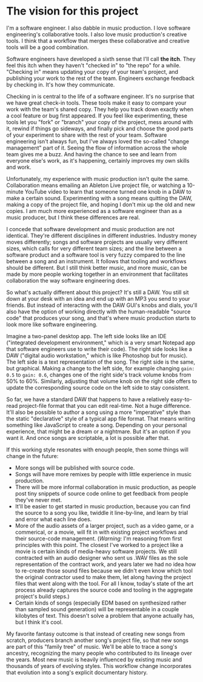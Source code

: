 # The vision for this project

I'm a software engineer. I also dabble in music production. I love software
engineering's collaborative tools. I also love music production's creative
tools. I think that a workflow that merges these collaborative and creative
tools will be a good combination.

Software engineers have developed a sixth sense that I'll call **the itch**.
They feel this itch when they haven't "checked in" to "the repo" for a while.
"Checking in" means updating your copy of your team's project, and publishing
your work to the rest of the team. Engineers exchange feedback by checking in.
It's how they communicate.

Checking in is central to the life of a software engineer. It's no surprise that
we have great check-in tools. These tools make it easy to compare your work with
the team's shared copy. They help you track down exactly when a cool feature or
bug first appeared. If you feel like experimenting, these tools let you "fork"
or "branch" your copy of the project, mess around with it, rewind if things go
sideways, and finally pick and choose the good parts of your experiment to share
with the rest of your team. Software engineering isn't always fun, but I've
always loved the so-called "change management" part of it. Seeing the flow of
information across the whole team gives me a buzz. And having the chance to see
and learn from everyone else's work, as it's happening, certainly improves my
own skills and work.

Unfortunately, my experience with music production isn't quite the same.
Collaboration means emailing an Ableton Live project file, or watching a
10-minute YouTube video to learn that someone turned one knob in a DAW to make a
certain sound. Experimenting with a song means quitting the DAW, making a copy
of the project file, and hoping I don't mix up the old and new copies. I am much
more experienced as a software engineer than as a music producer, but I think
these differences are real.

I concede that software development and music production are not identical.
They're different disciplines in different industries. Industry money moves
differently; songs and software projects are usually very different sizes, which
calls for very different team sizes; and the line between a software product and
a software tool is very fuzzy compared to the line between a song and an
instrument. It follows that tooling and workflows should be different. But I
still think better music, and more music, can be made by more people working
together in an environment that facilitates collaboration the way software
engineering does.

So what's actually different about this project? It's still a DAW. You still sit
down at your desk with an idea and end up with an MP3 you send to your friends.
But instead of interacting with the DAW GUI's knobs and dials, you'll also have
the option of working directly with the human-readable "source code" that
produces your song, and that's where music production starts to look more like
software engineering.

Imagine a two-panel desktop app. The left side looks like an IDE ("integrated
development environment," which is a very smart Notepad app that software
engineers use to write their code). The right side looks like a DAW ("digital
audio workstation," which is like Photoshop but for music). The left side is a
text representation of the song. The right side is the same, but graphical.
Making a change to the left side, for example changing `gain: 0.5` to `gain:
0.6`, changes one of the right side's track volume knobs from 50% to 60%.
Similarly, adjusting that volume knob on the right side offers to update the
corresponding source code on the left side to stay consistent.

So far, we have a standard DAW that happens to have a relatively easy-to-read
project-file format that you can edit real-time. Not a huge difference. It'll
also be possible to author a song using a more "imperative" style than the
static "declarative" style of a typical app file format. That means writing
something like JavaScript to create a song. Depending on your personal
experience, that might be a dream or a nightmare. But it's an option if you want
it. And once songs are scriptable, a lot is possible after that.

If this working style resonates with enough people, then some things will change
in the future:

- More songs will be published with source code.
- Songs will have more remixes by people with little experience in music
  production.
- There will be more informal collaboration in music production, as people post
  tiny snippets of source code online to get feedback from people they've never
  met.
- It'll be easier to get started in music production, because you can find the
  source to a song you like, twiddle it line-by-line, and learn by trial and
  error what each line does.
- More of the audio assets of a larger project, such as a video game, or a
  commerical, or a movie, will fit in with existing project workflows and their
  source-code management. (*Warning:* I'm reasoning from first principles with
  this point. The closest I've worked to a project like a movie is certain kinds
  of media-heavy software projects. We still contracted with an audio designer
  who sent us .WAV files as the sole representation of the contract work, and
  years later we had no idea how to re-create those sound files because we
  didn't even know which tool the original contractor used to make them, let
  along having the project files that went along with the tool. For all I know,
  today's state of the art process already captures the source code and tooling
  in the aggregate project's build steps.)
- Certain kinds of songs (especially EDM based on synthesized rather than
  sampled sound generation) will be representable in a couple kilobytes of text.
  This doesn't solve a problem that anyone actually has, but I think it's cool.

My favorite fantasy outcome is that instead of creating new songs from scratch,
producers branch another song's project file, so that new songs are part of this
"family tree" of music. We'll be able to trace a song's ancestry, recognizing
the many people who contributed to its lineage over the years. Most new music is
heavily influenced by existing music and thousands of years of evolving styles.
This workflow change incorporates that evolution into a song's explicit
documentary history.

